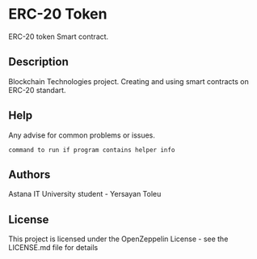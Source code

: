 # ERC-20 Token

ERC-20 token Smart contract.

## Description

Blockchain Technologies project. Creating and using smart contracts on ERC-20 standart.


## Help

Any advise for common problems or issues.
```
command to run if program contains helper info
```

## Authors
Astana IT University student - Yersayan Toleu


## License

This project is licensed under the   OpenZeppelin License - see the LICENSE.md file for details
